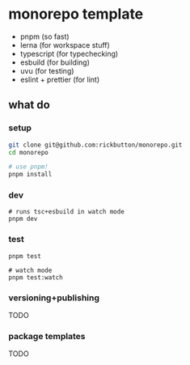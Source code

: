 # monorepo template

-   pnpm (so fast)
-   lerna (for workspace stuff)
-   typescript (for typechecking)
-   esbuild (for building)
-   uvu (for testing)
-   eslint + prettier (for lint)

## what do

### setup

```bash
git clone git@github.com:rickbutton/monorepo.git
cd monorepo

# use pnpm!
pnpm install
```

### dev

```
# runs tsc+esbuild in watch mode
pnpm dev
```

### test

```
pnpm test

# watch mode
pnpm test:watch
```

### versioning+publishing

TODO

### package templates

TODO
